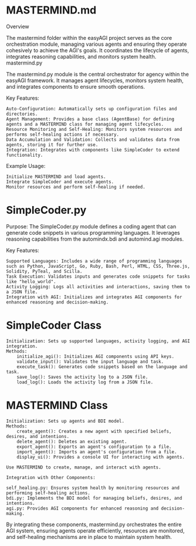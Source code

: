 # MASTERMIND.md
Overview

The mastermind folder within the easyAGI project serves as the core orchestration module, managing various agents and ensuring they operate cohesively to achieve the AGI's goals. It coordinates the lifecycle of agents, integrates reasoning capabilities, and monitors system health.
mastermind.py

The mastermind.py module is the central orchestrator for agency within the easyAGI framework. It manages agent lifecycles, monitors system health, and integrates components to ensure smooth operations.

Key Features:

    Auto-Configuration: Automatically sets up configuration files and directories.
    Agent Management: Provides a base class (AgentBase) for defining agents and a MASTERMIND class for managing agent lifecycles.
    Resource Monitoring and Self-Healing: Monitors system resources and performs self-healing actions if necessary.
    Data Accumulation and Validation: Collects and validates data from agents, storing it for further use.
    Integration: Integrates with components like SimpleCoder to extend functionality.

Example Usage:

    Initialize MASTERMIND and load agents.
    Integrate SimpleCoder and execute agents.
    Monitor resources and perform self-healing if needed.

# SimpleCoder.py

Purpose:
The SimpleCoder.py module defines a coding agent that can generate code snippets in various programming languages. It leverages reasoning capabilities from the automindx.bdi and automind.agi modules.

Key Features:

    Supported Languages: Includes a wide range of programming languages such as Python, JavaScript, Go, Ruby, Bash, Perl, HTML, CSS, Three.js, Solidity, PyTeal, and Scilla.
    Task Execution: Validates inputs and generates code snippets for tasks like "hello_world".
    Activity Logging: Logs all activities and interactions, saving them to a JSON file.
    Integration with AGI: Initializes and integrates AGI components for enhanced reasoning and decision-making.



# SimpleCoder Class

    Initialization: Sets up supported languages, activity logging, and AGI integration.
    Methods:
        initialize_agi(): Initializes AGI components using API keys.
        validate_input(): Validates the input language and task.
        execute_task(): Generates code snippets based on the language and task.
        save_log(): Saves the activity log to a JSON file.
        load_log(): Loads the activity log from a JSON file.

# MASTERMIND Class

    Initialization: Sets up agents and BDI model.
    Methods:
        create_agent(): Creates a new agent with specified beliefs, desires, and intentions.
        delete_agent(): Deletes an existing agent.
        export_agent(): Exports an agent's configuration to a file.
        import_agent(): Imports an agent's configuration from a file.
        display_ui(): Provides a console UI for interacting with agents.

    Use MASTERMIND to create, manage, and interact with agents.

    Integration with Other Components:

    self_healing.py: Ensures system health by monitoring resources and performing self-healing actions.
    bdi.py: Implements the BDI model for managing beliefs, desires, and intentions.
    agi.py: Provides AGI components for enhanced reasoning and decision-making.

By integrating these components, mastermind.py orchestrates the entire AGI system, ensuring agents operate efficiently, resources are monitored, and self-healing mechanisms are in place to maintain system health.
